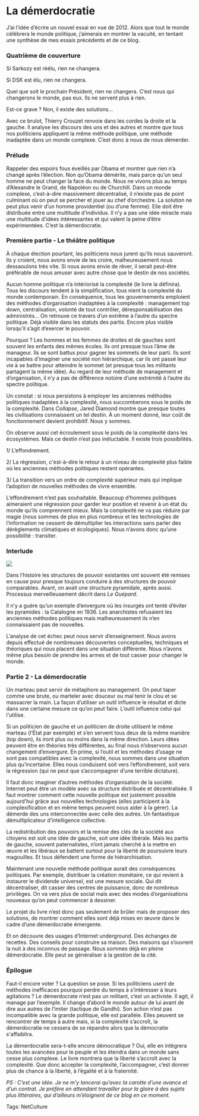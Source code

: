 # La démerdocratie

J’ai l’idée d’écrire un nouvel essai en vue de 2012. Alors que tout le monde célèbrera le monde politique, j’aimerais en montrer la vacuité, en tentant une synthèse de mes essais précédents et de ce blog.

### Quatrième de couverture

Si Sarkozy est réélu, rien ne changera.

Si DSK est élu, rien ne changera.

Quel que soit le prochain Président, rien ne changera. C’est nous qui changerons le monde, pas eux. Ils ne servent plus à rien.

Est-ce grave ? Non, il existe des solutions…

Avec ce brulot, Thierry Crouzet renvoie dans les cordes la droite et la gauche. Il analyse les discours des uns et des autres et montre que tous nos politiciens appliquent la même méthode politique, une méthode inadaptée dans un monde complexe. C’est donc à nous de nous démerder.

### Prélude

Rappeler des espoirs fous éveillés par Obama et montrer que rien n’a changé après l’élection. Non qu’Obama démérite, mais parce qu’un seul homme ne peut changer la face du monde. Nous ne vivons plus au temps d’Alexandre le Grand, de Napoléon ou de Churchill. Dans un monde complexe, c’est-à-dire massivement décentralisé, il n’existe pas de point culminant où on peut se percher et jouer au chef d’orchestre. La solution ne peut plus venir d’un homme providentiel (ou d’une femme). Elle doit être distribuée entre une multitude d’individus. Il n’y a pas une idée miracle mais une multitude d’idées intéressantes et qui valent la peine d’être expérimentées. C’est la démerdocratie.

### Première partie - Le théâtre politique

À chaque élection pourtant, les politiciens nous jurent qu’ils nous sauveront. Ils y croient, nous avons envie de les croire, malheureusement nous dessaoulons très vite. Si nous avons envie de rêver, il serait peut-être préférable de nous amuser avec autre chose que le destin de nos sociétés.

Aucun homme politique n’a intériorisé la complexité (le livre la définira). Tous les discours tendent à la simplification, tous nient la complexité du monde contemporain. En conséquence, tous les gouvernements emploient des méthodes d’organisation inadaptées à la complexité : management top down, centralisation, volonté de tout contrôler, déresponsabilisation des administrés… On retrouve ce travers d’un extrême à l’autre du spectre politique. Déjà visible dans les statuts des partis. Encore plus visible lorsqu’il s’agit d’exercer le pouvoir.

Pourquoi ? Les hommes et les femmes de droites et de gauches sont souvent les enfants des mêmes écoles. Ils ont presque tous l’âme de manageur. Ils se sont battus pour gagner les sommets de leur parti. Ils sont incapables d’imaginer une société non hiérarchique, car ils ont passé leur vie à se battre pour atteindre le sommet (et presque tous les militants partagent la même idée). Au regard de leur méthode de management et d’organisation, il n’y a pas de différence notoire d’une extrémité à l’autre du spectre politique.

Un constat : si nous persistons à employer les anciennes méthodes politiques inadaptées à la complexité, nous succomberons sous le poids de la complexité. Dans *Collapse*, Jared Diamond montre que presque toutes les civilisations connaissent un tel destin. À un moment donné, leur coût de fonctionnement devient prohibitif. Nous y sommes.

On observe aussi cet écroulement sous le poids de la complexité dans les écosystèmes. Mais ce destin n’est pas inéluctable. Il existe trois possibilités.

1/ L’effondrement.

2/ La régression, c'est-à-dire le retour à un niveau de complexité plus faible où les anciennes méthodes politiques restent opérantes.

3/ La transition vers un ordre de complexité supérieur mais qui implique l’adoption de nouvelles méthodes de vivre ensemble.

L’effondrement n’est pas souhaitable. Beaucoup d’hommes politiques aimeraient une régression pour garder leur position et revenir à un état du monde qu’ils comprennent mieux. Mais la complexité ne va pas réduire par magie (nous sommes de plus en plus nombreux et les technologies de l’information ne cessent de démultiplier les interactions sans parler des dérèglements climatiques et écologiques). Nous n’avons donc qu’une possibilité : transiter.

### Interlude

![](http://blog.tcrouzet.comhttps://tcrouzet.com/images_tc/2011/01/2087369666_569a2afd8a1-450x337.jpg)

Dans l’histoire les structures de pouvoir existantes ont souvent été remises en cause pour presque toujours conduire à des structures de pouvoir comparables. Avant, on avait une structure pyramidale, après aussi. Processus merveilleusement décrit dans *Le Guépard*.

Il n’y a guère qu’un exemple d’envergure où les insurgés ont tenté d’éviter les pyramides : la Catalogne en 1936. Les anarchistes refusaient les anciennes méthodes politiques mais malheureusement ils n’en connaissaient pas de nouvelles.

L’analyse de cet échec peut nous servir d’enseignement. Nous avons depuis effectué de nombreuses découvertes conceptuelles, techniques et théoriques qui nous placent dans une situation différente. Nous n’avons même plus besoin de prendre les armes et de tout casser pour changer le monde.

### Partie 2 - La démerdocratie

Un marteau peut servir de métaphore au management. On peut taper comme une brute, ou marteler avec douceur ou mal tenir le clou et se massacrer la main. La façon d’utiliser un outil influence le résultat et dicte dans une certaine mesure ce qu’on peut faire. L’outil influence celui qui l'utilise.

Si un politicien de gauche et un politicien de droite utilisent le même marteau (l’État par exemple) et s’en servent tous deux de la même manière (top down), ils iront plus ou moins dans la même direction. Leurs idées peuvent être en théories très différentes, au final nous n’observons aucun changement d’envergure. En prime, si l’outil et les méthodes d’usage ne sont pas compatibles avec la complexité, nous sommes dans une situation plus qu’incertaine. Elles nous conduisent soit vers l’effondrement, soit vers la régression (qui ne peut que s’accompagner d’une terrible dictature).

Il faut donc imaginer d’autres méthodes d’organisation de la société. Internet peut être un modèle avec sa structure distribuée et décentralisée. Il faut montrer comment cette nouvelle politique est justement possible aujourd’hui grâce aux nouvelles technologies (elles participent à la complexification et en même temps peuvent nous aider à la gérer). La démerde des uns interconnectée avec celle des autres. Un fantastique démultiplicateur d’intelligence collective.

La redistribution des pouvoirs et la remise des clés de la société aux citoyens est soit une idée de gauche, soit une idée libérale. Mais les partis de gauche, souvent paternalistes, n’ont jamais cherché à la mettre en œuvre et les libéraux se battent surtout pour la liberté de poursuivre leurs magouilles. Et tous défendent une forme de hiérarchisation.

Maintenant une nouvelle méthode politique aurait des conséquences politiques. Par exemple, distribuer la création monétaire, ce qui revient à instaurer le dividende universel, est une mesure sociale. Qui dit décentraliser, dit casser des centres de puissance, donc de nombreux privilèges. On va vers plus de social mais avec des modes d’organisations nouveaux qu’on peut commencer à dessiner.

Le projet du livre n’est donc pas seulement de brûler mais de proposer des solutions, de montrer comment elles sont déjà mises en œuvre dans le cadre d’une démerdocratie émergente.

Et on découvre des usages d’Internet underground. Des échanges de recettes. Des conseils pour construire sa maison. Des maisons qui s’ouvrent la nuit à des inconnus de passage. Nous sommes déjà en pleine démerdocratie. Elle peut se généraliser à la gestion de la cité.

### Épilogue

Faut-il encore voter ? La question se pose. Si les politiciens usent de méthodes inefficaces pourquoi perdre du temps à s’intéresser à leurs agitations ? Le démerdocrate n’est pas un militant, c’est un activiste. Il agit, il manage par l’exemple. Il change d’abord le monde autour de lui avant de dire aux autres de l’imiter (tactique de Gandhi). Son action n’est pas incompatible avec la grande politique, elle est parallèle. Elles peuvent se rencontrer de temps à autre mais, si la complexité s’accroît, la démerdocratie ne cessera de se répandre alors que la démocratie s'affaiblira.

La démerdocratie sera-t-elle encore démocratique ? Oui, elle en intègrera toutes les avancées pour le peuple et les étendra dans un monde sans cesse plus complexe. Le livre montrera que la liberté s’accroît avec la complexité. Que donc accepter la complexité, l’accompagner, c’est donner plus de chance à la liberté, à l’égalité et à la fraternité.

*PS : C’est une idée. Je ne m’y lancerai qu’avec la carotte d’une avance et d’un contrat. Je préfère en attendant travailler pour la gloire à des sujets plus littéraires, qui d’ailleurs m’éloignent de ce blog en ce moment.*

Tags: NetCulture